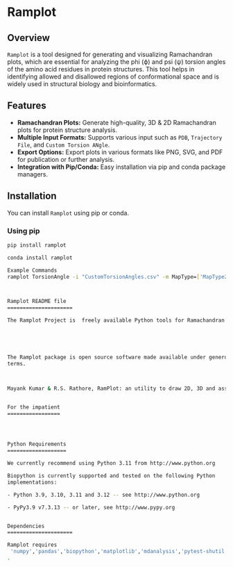 # Ramplot

## Overview

`Ramplot` is a tool designed for generating and visualizing Ramachandran plots, which are essential for analyzing the phi (ϕ) and psi (ψ) torsion angles of the amino acid residues in protein structures. This tool helps in identifying allowed and disallowed regions of conformational space and is widely used in structural biology and bioinformatics.

## Features

- **Ramachandran Plots:** Generate high-quality, 3D & 2D Ramachandran plots for protein structure analysis.
- **Multiple Input Formats:** Supports various input  such as `PDB`, `Trajectory File`, and `Custom Torsion ANgle`.
- **Export Options:** Export plots in various formats like PNG, SVG, and PDF for publication or further analysis.
- **Integration with Pip/Conda:** Easy installation via pip and conda package managers.

## Installation

You can install `Ramplot` using pip or conda.

### Using pip

```bash
pip install ramplot

conda install ramplot 

Example Commands
ramplot TorsionAngle -i "CustomTorsionAngles.csv" -m MapType=['MapType2DStd','MapType2DAll','MapType3DStd','MapType3DAll'] -r 600 -p png -o Test



Ramplot README file
=====================

The Ramplot Project is  freely available Python tools for Ramachandran Plot.





The Ramplot package is open source software made available under generous
terms. 



Mayank Kumar & R.S. Rathore, RamPlot: an utility to draw 2D, 3D and assorted Ramachandran steric maps.


For the impatient
=================




Python Requirements
===================

We currently recommend using Python 3.11 from http://www.python.org

Biopython is currently supported and tested on the following Python
implementations:

- Python 3.9, 3.10, 3.11 and 3.12 -- see http://www.python.org

- PyPy3.9 v7.3.13 -- or later, see http://www.pypy.org


Dependencies
=====================

Ramplot requires 
 'numpy','pandas','biopython','matplotlib','mdanalysis','pytest-shutil' 
.

